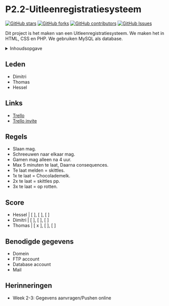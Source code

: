 # P2.2-Uitleenregistratiesysteem
[![GitHub stars](https://img.shields.io/github/stars/Hesselhornstra/P2.2-Uitleenregistratiesysteem.svg?color=yellow)](https://github.com/Hesselhornstra/P2.2-Uitleenregistratiesysteem/stargazers)
[![GitHub forks](https://img.shields.io/github/forks/Hesselhornstra/P2.2-Uitleenregistratiesysteem.svg?color=blue)](https://github.com/Hesselhornstra/P2.2-Uitleenregistratiesysteem/network)
[![GitHub contributors](https://img.shields.io/github/contributors/Hesselhornstra/P2.2-Uitleenregistratiesysteem.svg?color=green)](https://github.com/Hesselhornstra/P2.2-Uitleenregistratiesysteem/network)
[![GitHub Issues](https://img.shields.io/github/issues/Hesselhornstra/P2.2-Uitleenregistratiesysteem.svg?color=orange)](https://github.com/Hesselhornstra/P2.2-Uitleenregistratiesysteem/issues)

Dit project is het maken van een Uitleenregistratiesysteem. We maken het in HTML, CSS en PHP. We gebruiken MySQL als database.


<details>
  <summary>Inhoudsopgave</summary>
  <ol>
    <li><a href="#leden">Leden</a></li>
    <li><a href="#links">Links</a></li>
    <li><a href="#regels">Regels</a></li>
    <li><a href="#score">Score</a></li>
    <li><a href="#benodigde-gegevens">Benodigde gegevens</a></li>
    <li><a href="#herinneringen">Herinneringen</a></li>
  </ol>
</details>


## Leden
- Dimitri
- Thomas
- Hessel

## Links
- [Trello](https://trello.com/b/Qo0igv6y/project-4)
- [Trello invite](https://trello.com/invite/b/Qo0igv6y/ATTI18ebf0ef81b9ffe7f1552ce37ea468204D900565/project-4)

## Regels
- Slaan mag.
- Schreeuwen naar elkaar mag.
- Gamen mag alleen na 4 uur.
- Max 5 minuten te laat, Daarna consequences.
- Te laat melden = skittles.
- 1x te laat = Chocolademelk.
- 2x te laat = skittles pp.
- 3x te laat = op rotten.

## Score
- Hessel  | [ ], [ ], [ ]
- Dimitri | [ ], [ ], [ ]
- Thomas  | [ x ], [ ], [ ]

## Benodigde gegevens
- Domein
- FTP account
- Database account
- Mail

## Herinneringen
- Week 2-3: Gegevens aanvragen/Pushen online